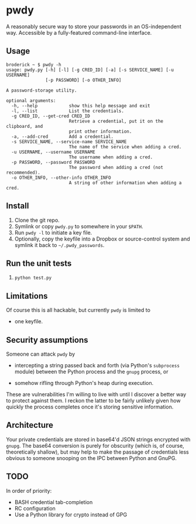 # pwdy

A reasonably secure way to store your passwords in an OS-independent way.
Accessible by a fully-featured command-line interface.

## Usage

    broderick ~ $ pwdy -h
    usage: pwdy.py [-h] [-l] [-g CRED_ID] [-a] [-s SERVICE_NAME] [-u USERNAME]
                   [-p PASSWORD] [-o OTHER_INFO]

    A password-storage utility.

    optional arguments:
      -h, --help            show this help message and exit
      -l, --list            List the credentials.
      -g CRED_ID, --get-cred CRED_ID
                            Retrieve a credential, put it on the clipboard, and
                            print other information.
      -a, --add-cred        Add a credential.
      -s SERVICE_NAME, --service-name SERVICE_NAME
                            The name of the service when adding a cred.
      -u USERNAME, --username USERNAME
                            The username when adding a cred.
      -p PASSWORD, --password PASSWORD
                            The password when adding a cred (not recommended).
      -o OTHER_INFO, --other-info OTHER_INFO
                            A string of other information when adding a cred.

## Install

1. Clone the git repo.
2. Symlink or copy `pwdy.py` to somewhere in your `$PATH`.
3. Run `pwdy -l` to initiate a key file.
4. Optionally, copy the keyfile into a Dropbox or source-control system and
   symlink it back to `~/.pwdy_passwords`.

## Run the unit tests

1. `python test.py`

## Limitations

Of course this is all hackable, but currently `pwdy` is limited to

  * one keyfile.

## Security assumptions

Someone can attack `pwdy` by

  * intercepting a string passed back and forth (via Python's `subprocess`
    module) between the Python process and the `gnupg` process, or

  * somehow rifling through Python's heap during execution.

These are vulnerabilities I'm willing to live with until I discover a better way
to protect against them. I reckon the latter to be fairly unlikely given how
quickly the process completes once it's storing sensitive information.

## Architecture

Your private credentials are stored in base64'd JSON strings encrypted with
`gnupg`. The base64 conversion is purely for obscurity (which is, of course,
theoretically shallow), but may help to make the passage of credentials less
obvious to someone snooping on the IPC between Python and GnuPG.

## TODO

In order of priority:

- BASH credential tab-completion
- RC configuration
- Use a Python library for crypto instead of GPG


